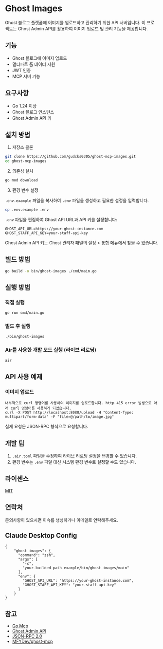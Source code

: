# Ghost Images

Ghost 블로그 플랫폼에 이미지를 업로드하고 관리하기 위한 API 서버입니다. 이 프로젝트는 Ghost Admin API를 활용하여 이미지 업로드 및 관리 기능을 제공합니다.

## 기능

- Ghost 블로그에 이미지 업로드
- 멀티파트 폼 데이터 지원
- JWT 인증
- MCP 서버 기능

## 요구사항

- Go 1.24 이상
- Ghost 블로그 인스턴스
- Ghost Admin API 키

## 설치 방법

1. 저장소 클론

```bash
git clone https://github.com/gudcks0305/ghost-mcp-images.git
cd ghost-mcp-images
```

2. 의존성 설치

```bash
go mod download
```

3. 환경 변수 설정

`.env.example` 파일을 복사하여 `.env` 파일을 생성하고 필요한 설정을 입력합니다.

```bash
cp .env.example .env
```

`.env` 파일을 편집하여 Ghost API URL과 API 키를 설정합니다:

```
GHOST_API_URL=https://your-ghost-instance.com
GHOST_STAFF_API_KEY=your-staff-api-key
```

Ghost Admin API 키는 Ghost 관리자 패널의 설정 > 통합 메뉴에서 찾을 수 있습니다.

## 빌드 방법

```bash
go build -o bin/ghost-images ./cmd/main.go
```

## 실행 방법

### 직접 실행

```bash
go run cmd/main.go
```

### 빌드 후 실행

```bash
./bin/ghost-images
```

### Air를 사용한 개발 모드 실행 (라이브 리로딩)

```bash
air
```

## API 사용 예제

### 이미지 업로드

```
내부적으로 curl 명령어를 사용하여 이미지를 업로드합니다. http 415 error 발생으로 아래 curl 명령어를 사용하게 되었습니다.
curl -X POST http://localhost:8080/upload -H "Content-Type: multipart/form-data" -F "file=@/path/to/image.jpg"
```
실제 요청은 JSON-RPC 형식으로 요청합니다.



## 개발 팁

1. `.air.toml` 파일을 수정하여 라이브 리로딩 설정을 변경할 수 있습니다.
2. 환경 변수는 `.env` 파일 대신 시스템 환경 변수로 설정할 수도 있습니다.

## 라이센스

[MIT](LICENSE)

## 연락처

문의사항이 있으시면 이슈를 생성하거나 이메일로 연락해주세요.

## Claude Desktop Config

```
{
    "ghost-images": {
      "command": "zsh",
      "args": [
        "-c",
        "your-builded-path-example/bin/ghost-images/main"
      ],
      "env": {
        "GHOST_API_URL": "https://your-ghost-instance.com",
        "GHOST_STAFF_API_KEY": "your-staff-api-key"
      }
    }
}
```

## 참고
- [Go Mcp](https://github.com/mark3labs/mcp-go)
- [Ghost Admin API](https://ghost.org/docs/api/admin/)
- [JSON-RPC 2.0](https://www.jsonrpc.org/specification)
- [MFYDev/ghost-mcp](https://github.com/MFYDev/ghost-mcp)